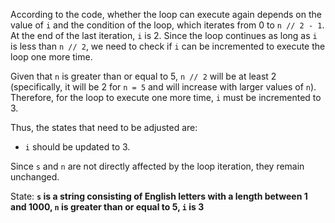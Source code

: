 According to the code, whether the loop can execute again depends on the value of `i` and the condition of the loop, which iterates from 0 to `n // 2 - 1`. At the end of the last iteration, `i` is 2. Since the loop continues as long as `i` is less than `n // 2`, we need to check if `i` can be incremented to execute the loop one more time.

Given that `n` is greater than or equal to 5, `n // 2` will be at least 2 (specifically, it will be 2 for `n = 5` and will increase with larger values of `n`). Therefore, for the loop to execute one more time, `i` must be incremented to 3.

Thus, the states that need to be adjusted are:
- `i` should be updated to 3.

Since `s` and `n` are not directly affected by the loop iteration, they remain unchanged.

State: **`s` is a string consisting of English letters with a length between 1 and 1000, `n` is greater than or equal to 5, `i` is 3**
